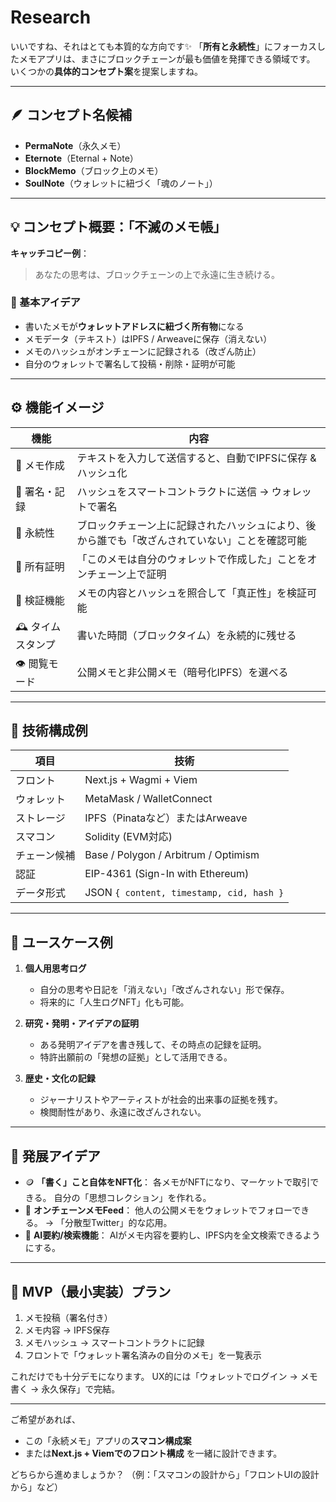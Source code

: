 # Research

いいですね、それはとても本質的な方向です✨
「**所有と永続性**」にフォーカスしたメモアプリは、まさにブロックチェーンが最も価値を発揮できる領域です。
いくつかの**具体的コンセプト案**を提案しますね。

---

## 🪶 コンセプト名候補

* **PermaNote**（永久メモ）
* **Eternote**（Eternal + Note）
* **BlockMemo**（ブロック上のメモ）
* **SoulNote**（ウォレットに紐づく「魂のノート」）

---

## 💡 コンセプト概要：「不滅のメモ帳」

**キャッチコピー例**：

> あなたの思考は、ブロックチェーンの上で永遠に生き続ける。

### 🧩 基本アイデア

* 書いたメモが**ウォレットアドレスに紐づく所有物**になる
* メモデータ（テキスト）はIPFS / Arweaveに保存（消えない）
* メモのハッシュがオンチェーンに記録される（改ざん防止）
* 自分のウォレットで署名して投稿・削除・証明が可能

---

## ⚙️ 機能イメージ

| 機能          | 内容                                              |
| ----------- | ----------------------------------------------- |
| 📝 メモ作成     | テキストを入力して送信すると、自動でIPFSに保存 & ハッシュ化               |
| 🔐 署名・記録    | ハッシュをスマートコントラクトに送信 → ウォレットで署名                   |
| 🧾 永続性      | ブロックチェーン上に記録されたハッシュにより、後から誰でも「改ざんされていない」ことを確認可能 |
| 🧠 所有証明     | 「このメモは自分のウォレットで作成した」ことをオンチェーン上で証明               |
| 🔎 検証機能     | メモの内容とハッシュを照合して「真正性」を検証可能                       |
| 🕰️ タイムスタンプ | 書いた時間（ブロックタイム）を永続的に残せる                          |
| 👁️ 閲覧モード   | 公開メモと非公開メモ（暗号化IPFS）を選べる                         |

---

## 🧰 技術構成例

| 項目     | 技術                                       |
| ------ | ---------------------------------------- |
| フロント   | Next.js + Wagmi + Viem                   |
| ウォレット  | MetaMask / WalletConnect                 |
| ストレージ  | IPFS（Pinataなど）またはArweave                 |
| スマコン   | Solidity (EVM対応)                         |
| チェーン候補 | Base / Polygon / Arbitrum / Optimism     |
| 認証     | EIP-4361 (Sign-In with Ethereum)         |
| データ形式  | JSON `{ content, timestamp, cid, hash }` |

---

## 🧭 ユースケース例

1. **個人用思考ログ**

   * 自分の思考や日記を「消えない」「改ざんされない」形で保存。
   * 将来的に「人生ログNFT」化も可能。

2. **研究・発明・アイデアの証明**

   * ある発明アイデアを書き残して、その時点の記録を証明。
   * 特許出願前の「発想の証拠」として活用できる。

3. **歴史・文化の記録**

   * ジャーナリストやアーティストが社会的出来事の証拠を残す。
   * 検閲耐性があり、永遠に改ざんされない。

---

## 🌱 発展アイデア

* 🪙 **「書く」こと自体をNFT化**：
  各メモがNFTになり、マーケットで取引できる。
  自分の「思想コレクション」を作れる。
* 🔄 **オンチェーンメモFeed**：
  他人の公開メモをウォレットでフォローできる。
  → 「分散型Twitter」的な応用。
* 🤖 **AI要約/検索機能**：
  AIがメモ内容を要約し、IPFS内を全文検索できるようにする。

---

## 🧱 MVP（最小実装）プラン

1. メモ投稿（署名付き）
2. メモ内容 → IPFS保存
3. メモハッシュ → スマートコントラクトに記録
4. フロントで「ウォレット署名済みの自分のメモ」を一覧表示

これだけでも十分デモになります。
UX的には「ウォレットでログイン → メモ書く → 永久保存」で完結。

---

ご希望があれば、

* この「永続メモ」アプリの**スマコン構成案**
* または**Next.js + Viemでのフロント構成**
  を一緒に設計できます。

どちらから進めましょうか？
（例：「スマコンの設計から」「フロントUIの設計から」など）
